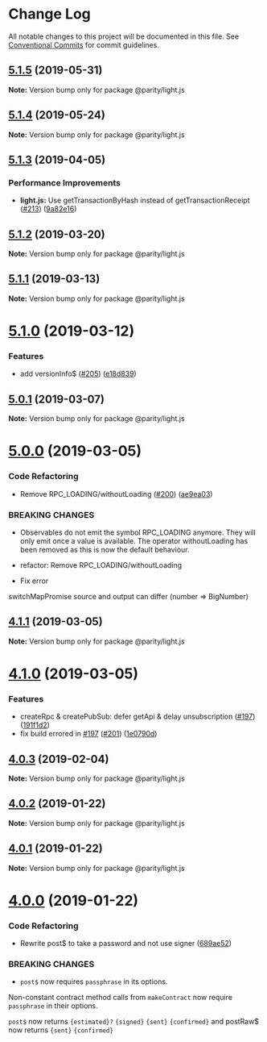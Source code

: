 # Change Log

All notable changes to this project will be documented in this file.
See [Conventional Commits](https://conventionalcommits.org) for commit guidelines.

## [5.1.5](https://github.com/paritytech/js-libs/tree/master/packages/light.js/compare/v5.1.4...v5.1.5) (2019-05-31)

**Note:** Version bump only for package @parity/light.js





## [5.1.4](https://github.com/paritytech/js-libs/tree/master/packages/light.js/compare/v5.1.3...v5.1.4) (2019-05-24)

**Note:** Version bump only for package @parity/light.js





## [5.1.3](https://github.com/paritytech/js-libs/tree/master/packages/light.js/compare/v5.1.2...v5.1.3) (2019-04-05)


### Performance Improvements

* **light.js:** Use getTransactionByHash instead of getTransactionReceipt ([#213](https://github.com/paritytech/js-libs/tree/master/packages/light.js/issues/213)) ([9a82e16](https://github.com/paritytech/js-libs/tree/master/packages/light.js/commit/9a82e16))





## [5.1.2](https://github.com/paritytech/js-libs/tree/master/packages/light.js/compare/v5.1.1...v5.1.2) (2019-03-20)

**Note:** Version bump only for package @parity/light.js





## [5.1.1](https://github.com/paritytech/js-libs/tree/master/packages/light.js/compare/v5.1.0...v5.1.1) (2019-03-13)

**Note:** Version bump only for package @parity/light.js





# [5.1.0](https://github.com/paritytech/js-libs/tree/master/packages/light.js/compare/v5.0.1...v5.1.0) (2019-03-12)


### Features

* add versionInfo$ ([#205](https://github.com/paritytech/js-libs/tree/master/packages/light.js/issues/205)) ([e18d839](https://github.com/paritytech/js-libs/tree/master/packages/light.js/commit/e18d839))





## [5.0.1](https://github.com/paritytech/js-libs/tree/master/packages/light.js/compare/v5.0.0...v5.0.1) (2019-03-07)

**Note:** Version bump only for package @parity/light.js





# [5.0.0](https://github.com/paritytech/js-libs/tree/master/packages/light.js/compare/v4.1.1...v5.0.0) (2019-03-05)


### Code Refactoring

* Remove RPC_LOADING/withoutLoading ([#200](https://github.com/paritytech/js-libs/tree/master/packages/light.js/issues/200)) ([ae9ea03](https://github.com/paritytech/js-libs/tree/master/packages/light.js/commit/ae9ea03))


### BREAKING CHANGES

* Observables do not emit the symbol RPC_LOADING anymore. They will
only emit once a value is available. The operator withoutLoading
has been removed as this is now the default behaviour.

* refactor: Remove RPC_LOADING/withoutLoading

* Fix error

switchMapPromise source and output can differ (number => BigNumber)





## [4.1.1](https://github.com/paritytech/js-libs/tree/master/packages/light.js/compare/v4.1.0...v4.1.1) (2019-03-05)

**Note:** Version bump only for package @parity/light.js





# [4.1.0](https://github.com/paritytech/js-libs/tree/master/packages/light.js/compare/v4.0.3...v4.1.0) (2019-03-05)


### Features

* createRpc & createPubSub: defer getApi & delay unsubscription ([#197](https://github.com/paritytech/js-libs/tree/master/packages/light.js/issues/197)) ([191f1d2](https://github.com/paritytech/js-libs/tree/master/packages/light.js/commit/191f1d2))
* fix build errored in [#197](https://github.com/paritytech/js-libs/tree/master/packages/light.js/issues/197) ([#201](https://github.com/paritytech/js-libs/tree/master/packages/light.js/issues/201)) ([1e0790d](https://github.com/paritytech/js-libs/tree/master/packages/light.js/commit/1e0790d))





## [4.0.3](https://github.com/paritytech/js-libs/tree/master/packages/light.js/compare/v4.0.2...v4.0.3) (2019-02-04)

**Note:** Version bump only for package @parity/light.js





## [4.0.2](https://github.com/paritytech/js-libs/tree/master/packages/light.js/compare/v4.0.1...v4.0.2) (2019-01-22)

**Note:** Version bump only for package @parity/light.js





## [4.0.1](https://github.com/paritytech/js-libs/tree/master/packages/light.js/compare/v4.0.0...v4.0.1) (2019-01-22)

**Note:** Version bump only for package @parity/light.js





# [4.0.0](https://github.com/paritytech/js-libs/tree/master/packages/light.js/compare/v3.0.31...v4.0.0) (2019-01-22)


### Code Refactoring

* Rewrite post$ to take a password and not use signer ([689ae52](https://github.com/paritytech/js-libs/tree/master/packages/light.js/commit/689ae52))


### BREAKING CHANGES

* `post$` now requires `passphrase` in its options.

Non-constant contract method calls from `makeContract` now require `passphrase` in their options.

`post$` now returns `{estimated}?` `{signed}` `{sent}` `{confirmed}` and postRaw$ now returns `{sent}` `{confirmed}`
